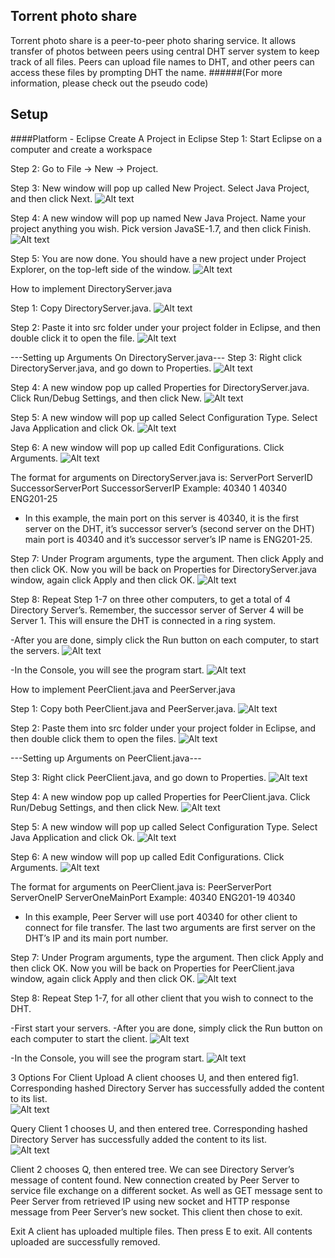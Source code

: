 ## Torrent photo share
Torrent photo share is a peer-to-peer photo sharing service. It allows transfer of photos between peers using central DHT server system to keep track of all files. Peers can upload file names to DHT, and other peers can access these files by prompting DHT the name. 
######(For more information, please check out the pseudo code)

## Setup
####Platform - Eclipse 
Create A Project in Eclipse
Step 1: Start Eclipse on a computer and create a workspace

Step 2: Go to File -> New -> Project.


Step 3: New window will pop up called New Project. Select Java Project, and then click Next.
![Alt text](https://github.com/InderPabla/Projects/blob/master/Torrent%20Photo%20Share/Images/1.PNG "Optional Title") 

Step 4: A new window will pop up named New Java Project. Name your project anything you wish. Pick version JavaSE-1.7, and then click Finish. 
![Alt text](https://github.com/InderPabla/Projects/blob/master/Torrent%20Photo%20Share/Images/2.PNG "Optional Title") 

Step 5: You are now done. You should have a new project under Project Explorer, on the top-left side of the window. 
![Alt text](https://github.com/InderPabla/Projects/blob/master/Torrent%20Photo%20Share/Images/3.PNG "Optional Title")  

How to implement DirectoryServer.java

Step 1: Copy DirectoryServer.java.
![Alt text](https://github.com/InderPabla/Projects/blob/master/Torrent%20Photo%20Share/Images/4.PNG "Optional Title") 

Step 2: Paste it into src folder under your project folder in Eclipse, and then double click it to open the file.
![Alt text](https://github.com/InderPabla/Projects/blob/master/Torrent%20Photo%20Share/Images/5.PNG "Optional Title")   

---Setting up Arguments On DirectoryServer.java---
Step 3: Right click DirectoryServer.java, and go down to Properties.
![Alt text](https://github.com/InderPabla/Projects/blob/master/Torrent%20Photo%20Share/Images/6.PNG "Optional Title") 

Step 4: A new window pop up called Properties for DirectoryServer.java. Click Run/Debug Settings, and then click New.
![Alt text](https://github.com/InderPabla/Projects/blob/master/Torrent%20Photo%20Share/Images/7.PNG "Optional Title") 

Step 5: A new window will pop up called Select Configuration Type. Select Java Application and click Ok.
![Alt text](https://github.com/InderPabla/Projects/blob/master/Torrent%20Photo%20Share/Images/8.PNG "Optional Title") 

Step 6: A new window will pop up called Edit Configurations. Click Arguments. 
![Alt text](https://github.com/InderPabla/Projects/blob/master/Torrent%20Photo%20Share/Images/9.PNG "Optional Title") 

The format for arguments on DirectoryServer.java is:
ServerPort ServerID SuccessorServerPort SuccessorServerIP
Example: 40340 1 40340 ENG201-25
-	In this example, the main port on this server is 40340, it is the first server on the DHT, it’s successor server’s (second server on the DHT) main port is 40340 and it’s successor server’s IP name is ENG201-25.

Step 7: Under Program arguments, type the argument. Then click Apply and then click OK. Now you will be back on Properties for DirectoryServer.java window, again click Apply and then click OK.
![Alt text](https://github.com/InderPabla/Projects/blob/master/Torrent%20Photo%20Share/Images/10.PNG "Optional Title")  

Step 8: Repeat Step 1-7 on three other computers, to get a total of 4 Directory Server’s.
Remember, the successor server of Server 4 will be Server 1. This will ensure the DHT is connected in a ring system. 

-After you are done, simply click the Run button on each computer, to start the servers. 
![Alt text](https://github.com/InderPabla/Projects/blob/master/Torrent%20Photo%20Share/Images/11.PNG "Optional Title") 

-In the Console, you will see the program start. 
![Alt text](https://github.com/InderPabla/Projects/blob/master/Torrent%20Photo%20Share/Images/12.PNG "Optional Title") 

How to implement PeerClient.java and PeerServer.java

Step 1: Copy both PeerClient.java and PeerServer.java.
![Alt text](https://github.com/InderPabla/Projects/blob/master/Torrent%20Photo%20Share/Images/13.PNG "Optional Title") 

Step 2: Paste them into src folder under your project folder in Eclipse, and then double click them to open the files.
![Alt text](https://github.com/InderPabla/Projects/blob/master/Torrent%20Photo%20Share/Images/14.PNG "Optional Title")  

	
---Setting up Arguments on PeerClient.java---
	
Step 3: Right click PeerClient.java, and go down to Properties.
![Alt text](https://github.com/InderPabla/Projects/blob/master/Torrent%20Photo%20Share/Images/15.PNG "Optional Title") 

Step 4: A new window pop up called Properties for PeerClient.java. Click Run/Debug Settings, and then click New.
![Alt text](https://github.com/InderPabla/Projects/blob/master/Torrent%20Photo%20Share/Images/16.PNG "Optional Title") 

Step 5: A new window will pop up called Select Configuration Type. Select Java Application and click Ok.
![Alt text](https://github.com/InderPabla/Projects/blob/master/Torrent%20Photo%20Share/Images/17.PNG "Optional Title") 

Step 6: A new window will pop up called Edit Configurations. Click Arguments. 
![Alt text](https://github.com/InderPabla/Projects/blob/master/Torrent%20Photo%20Share/Images/18.PNG "Optional Title") 

The format for arguments on PeerClient.java is:
PeerServerPort ServerOneIP ServerOneMainPort
Example: 40340 ENG201-19 40340
-	In this example, Peer Server will use port 40340 for other client to connect for file transfer. The last two arguments are first server on the DHT’s IP and its main port number.

Step 7: Under Program arguments, type the argument. Then click Apply and then click OK. Now you will be back on Properties for PeerClient.java window, again click Apply and then click OK.
![Alt text](https://github.com/InderPabla/Projects/blob/master/Torrent%20Photo%20Share/Images/19.PNG "Optional Title")   


Step 8: Repeat Step 1-7, for all other client that you wish to connect to the DHT.

-First start your servers. 
-After you are done, simply click the Run button on each computer to start the client. 
![Alt text](https://github.com/InderPabla/Projects/blob/master/Torrent%20Photo%20Share/Images/20.PNG "Optional Title") 

-In the Console, you will see the program start. 
![Alt text](https://github.com/InderPabla/Projects/blob/master/Torrent%20Photo%20Share/Images/21.PNG "Optional Title") 

3 Options For Client
Upload 
A client chooses U, and then entered fig1. Corresponding hashed Directory Server has successfully added the content to its list.   
![Alt text](https://github.com/InderPabla/Projects/blob/master/Torrent%20Photo%20Share/Images/22.PNG "Optional Title")

Query
Client 1 chooses U, and then entered tree. Corresponding hashed Directory Server has successfully added the content to its list.   
![Alt text](https://github.com/InderPabla/Projects/blob/master/Torrent%20Photo%20Share/Images/23.PNG "Optional Title")

Client 2 chooses Q, then entered tree.  We can see Directory Server’s message of content found. New connection created by Peer Server to service file exchange on a different socket. As well as GET message sent to Peer Server from retrieved IP using new socket and HTTP response message from Peer Server’s new socket. This client then chose to exit. 
 
Exit
A client has uploaded multiple files. Then press E to exit. All contents uploaded are successfully removed.
